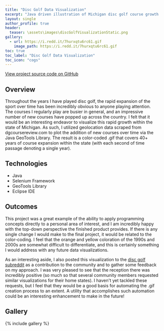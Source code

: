 ```yaml
---
title: "Disc Golf Data Visualization"
excerpt: "Java driven illustration of Michigan disc golf course growth over time."
layout: single
author_profile: true
header:
  teaser: \assets\images\discGolfVisualizationStatic.png
gallery:
  - url: https://i.redd.it/7hurxqtu6rc61.gif
    image_path: https://i.redd.it/7hurxqtu6rc61.gif
toc: true
toc_label: "Disc Golf Data Visualization"
toc_icon: "cogs"
---
```


[View project source code on GitHub](https://github.com/griesenj/DiscGolfVisualization)

## Overview

Throughout the years I have played disc golf, the rapid expansion of the sport over time has been incredibly obvious to anyone playing attention. The courses I regularly play are busier in general, and an impressive number of new courses have popped up across the country. I felt that it would be an interesting endeavor to visualize this rapid growth within the state of Michigan. As such, I utilized geolocation data scraped from dgcoursereview.com to plot the addition of new courses over time via the Java GeoTools Library. The result is a color-coded .gif that covers 40+ years of course expansion within the state (with each second of time passage denoting a single year).

## Technologies

* Java
* Selenium Framework
* GeoTools Library
* Eclipse IDE

## Outcomes

This project was a great example of the ability to apply programming concepts directly to a personal area of interest, and I am incredibly happy with the top-down perspective the finished product provides. If there is any single change I would make to the final project, it would be related to the color-coding. I feel that the orange and yellow coloration of the 1990s and 2000s are somewhat difficult to differentiate, and this is certainly something I would address with any future data visualizations.

As an interesting aside, I also posted this visualization to the [disc golf subreddit](https://old.reddit.com/r/discgolf/comments/l288cm/michigan_disc_golf_course_growth_over_time_xpost/?ref=share&ref_source=link) as a contribution to the community and to gather some feedback on my approach. I was very pleased to see that the reception there was incredibly positive (so much so that several community members requested similar visualizations for their home states). I haven't yet tackled these requests, but I feel that they would be a good basis for automating the .gif creation process to an extent. A utility that accomplishes such automation could be an interesting enhancement to make in the future!

## Gallery

{% include gallery %}
